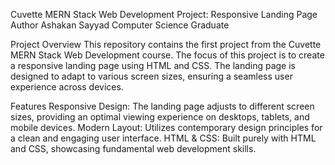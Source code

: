 Cuvette MERN Stack Web Development Project: Responsive Landing Page
Author
Ashakan Sayyad
Computer Science Graduate

Project Overview
This repository contains the first project from the Cuvette MERN Stack Web Development course. The focus of this project is to create a responsive landing page using HTML and CSS. The landing page is designed to adapt to various screen sizes, ensuring a seamless user experience across devices.

Features
Responsive Design: The landing page adjusts to different screen sizes, providing an optimal viewing experience on desktops, tablets, and mobile devices.
Modern Layout: Utilizes contemporary design principles for a clean and engaging user interface.
HTML & CSS: Built purely with HTML and CSS, showcasing fundamental web development skills.
